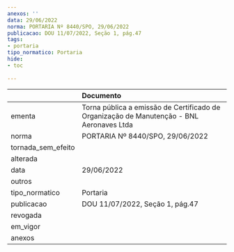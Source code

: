 ```yaml
---
anexos: ''
data: 29/06/2022
norma: PORTARIA Nº 8440/SPO, 29/06/2022
publicacao: DOU 11/07/2022, Seção 1, pág.47
tags:
- portaria
tipo_normatico: Portaria
hide: 
- toc 
 
---
```


|                    | Documento                                                                                |
|:-------------------|:-----------------------------------------------------------------------------------------|
| ementa             | Torna pública a emissão de Certificado de Organização de Manutenção - BNL Aeronaves Ltda |
| norma              | PORTARIA Nº 8440/SPO, 29/06/2022                                                         |
| tornada_sem_efeito |                                                                                          |
| alterada           |                                                                                          |
| data               | 29/06/2022                                                                               |
| outros             |                                                                                          |
| tipo_normatico     | Portaria                                                                                 |
| publicacao         | DOU 11/07/2022, Seção 1, pág.47                                                          |
| revogada           |                                                                                          |
| em_vigor           |                                                                                          |
| anexos             |                                                                                          |